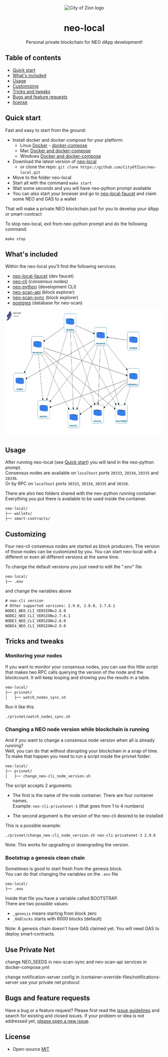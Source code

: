 <p align="center">
  <img
    src="http://res.cloudinary.com/vidsy/image/upload/v1503160820/CoZ_Icon_DARKBLUE_200x178px_oq0gxm.png"
    width="150px"
    alt="City of Zion logo">
</p>

<h1 align="center">neo-local</h1>

<p align="center">
  Personal private blockchain for NEO dApp development!
</p>


## Table of contents

- [Quick start](#quick-start)
- [What's included](#whats-included)
- [Usage](#usage)
- [Customizing](#customizing)
- [Tricks and tweaks](#tricks-and-tweaks)
- [Bugs and feature requests](#bugs-and-feature-requests)
- [license](#license)

## Quick start

Fast and easy to start from the ground:

- Install docker and docker-compose for your platform: 
    - Linux [Docker](https://store.docker.com/search?offering=community&operating_system=linux&q=&type=edition) - [docker-compose](https://docs.docker.com/compose/install/#install-compose)
    - Mac [Docker and docker-compose](https://docs.docker.com/docker-for-mac/install/)
    - Windows [Docker and docker-compose](https://docs.docker.com/docker-for-windows/install/)
- Download the latest version of [neo-local](https://github.com/CityOfZion/neo-local/archive/master.zip)
    - or clone the repo: `git clone https://github.com/CityOfZion/neo-local.git`
- Move to the folder neo-local
- Start all with the command `make start`
- Wait some seconds and you will have neo-python prompt available
- You can also start your browser and go to [neo-local-faucet](http://localhost:4002) and claim some NEO and GAS to a wallet

That will make a private NEO blockchain just for you to develop your dApp or smart-contract

To stop neo-local, exit from neo-python prompt and do the following command:
```
make stop
```

## What's included

Within the neo-local you'll find the following services:

- [neo-local-faucet](https://github.com/CityOfZion/neo-local-faucet) (dev faucet)
- [neo-cli](https://github.com/neo-project/neo-cli) (consensus nodes)
- [neo-python](https://github.com/CityOfZion/neo-python) (development CLI)
- [neo-scan-api](https://github.com/CityOfZion/neo-scan) (block explorer)
- [neo-scan-sync](https://github.com/CityOfZion/neo-scan) (block explorer)
- [postgres](https://hub.docker.com/_/postgres/) (database for neo-scan)

<img src="./assets/neo-local_ecosystem.jpg" width="800" height="400" />

## Usage

After running neo-local (see [Quick start](#quick-start)) you will land in the neo-python prompt.<br>
Consensus nodes are available on `localhost` ports `20333`, `20334`, `20335` and `20336`.<br>
Or by RPC on `localhost` ports `30333`, `30334`, `30335` and `30336`.

There are also two folders shared with the neo-python running container. Everything you put there is available to be used inside the container.
```
neo-local/
├── wallets/
├── smart-contracts/
```

## Customizing

Four neo-cli consensus nodes are started as block producers. The version of those nodes can be customized by you.
You can start neo-local with a different or even all different versions at the same time.

To change the default versions you just need to edit the ".env" file
```
neo-local/
├── .env
```
and change the variables above
```
# neo-cli version
# Other supported versions: 2.9.0, 2.8.0, 2.7.6.1
NODE1_NEO_CLI_VERSION=2.8.0
NODE2_NEO_CLI_VERSION=2.7.6.1
NODE3_NEO_CLI_VERSION=2.8.0
NODE4_NEO_CLI_VERSION=2.9.0
```

## Tricks and tweaks

### Monitoring your nodes

If you want to monitor your consensus nodes, you can use this little script that makes two RPC calls querying the version of the node and the blockcount. It will keep looping and showing you the results in a table.
```
neo-local/
├── privnet/
│   ├── watch_nodes_sync.sh
```
Run it like this
```
./privnet/watch_nodes_sync.sh
```

### Changing a NEO node version while blockchain is running
And if you want to change a consensus node version when all is already running?<br>
Well, you can do that without disrupting your blockchain in a snap of time.<br>
To make that happen you need to run a script inside the privnet folder:
```
neo-local/
├── privnet/
│   ├── change_neo-cli_node_version.sh
```
The script accepts 2 arguments:

- The first is the name of the node container. There are four container names.<br>
Example: `neo-cli-privatenet-1` (that goes from 1 to 4 numbers)

- The second argument is the version of the neo-cli desired to be installed

This is a possible example:
```
./privnet/change_neo-cli_node_version.sh neo-cli-privatenet-3 2.9.0
```
Note: This works for upgrading or downgrading the version.

### Bootstrap a genesis clean chain

Sometimes is good to start fresh from the genesis block.<br>
You can do that changing the variables on the `.env` file

```
neo-local/
├── .env
```

Inside that file you have a variable called BOOTSTRAP.<br>
There are two possible values:<br>
- `_genesis` means starting from block zero
- `_6kBlocks` starts with 6000 blocks (default)

Note: A genesis chain doesn't have GAS claimed yet. You will need GAS to deploy smart-contracts.

## Use Private Net
change NEO_SEEDS in neo-scan-sync and neo-scan-api services in docker-compose.yml

change notification-server config in /container-override-files/notifications-server use your private net protocol

## Bugs and feature requests

Have a bug or a feature request? Please first read the [issue guidelines](https://github.com/CityOfZion/neo-local/CONTRIBUTING.md) and search for existing and closed issues. If your problem or idea is not addressed yet, [please open a new issue](https://github.com/CityOfZion/neo-local/issues/new/choose).

## License

- Open-source [MIT](https://github.com/CityOfZion/neo-local/blob/master/LICENSE)
